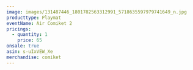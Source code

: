 ```yaml
---
image: images/131487446_1801782563312991_5718635597979741649_n.jpg
producttype: Playmat
eventName: Air Comiket 2
pricings:
  - quantity: 1
    price: 65
onsale: true
asin: s-uIxVEW_Xe
merchandise: comiket
---
```

